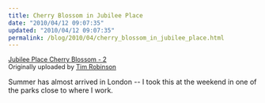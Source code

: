 ```yaml
---
title: Cherry Blossom in Jubilee Place
date: "2010/04/12 09:07:35"
updated: "2010/04/12 09:07:35"
permalink: /blog/2010/04/cherry_blossom_in_jubilee_place.html
---
```

<a href="http://www.flickr.com/photos/tim-robinson/4511725083/" title="photo sharing"><img src="http://farm3.static.flickr.com/2168/4511725083_61ec2dc0c2_d.jpg" alt="" class="mt-image-none"/></a>
<br />
<span style="font-size: 0.9em; margin-top: 0px;">
<a href="http://www.flickr.com/photos/tim-robinson/4511725083/">Jubilee Place Cherry Blossom - 2</a>
<br />
Originally uploaded by <a href="http://www.flickr.com/people/tim-robinson/">Tim Robinson</a>
</span>
<p>Summer has almost arrived in London -- I took this at the weekend in one of the parks close to where I work.</p>

